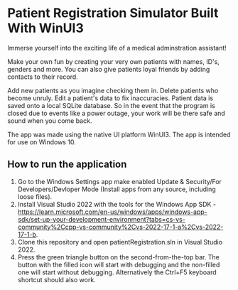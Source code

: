 # Patient Registration Simulator Built With WinUI3
Immerse yourself into the exciting life of a medical adminstration assistant!

Make your own fun by creating your very own patients with names, ID's, genders and more. You can also give patients loyal friends by adding contacts to their record. 

Add new patients as you imagine checking them in. Delete patients who become unruly. Edit a patient's data to fix inaccuracies. Patient data is saved onto a local SQLite database. So in the event that the program is closed due to events like a power outage, your work will be there safe and sound when you come back.

The app was made using the native UI platform WinUI3. The app is intended for use on Windows 10.

## How to run the application
1. Go to the Windows Settings app make enabled Update & Security/For Developers/Devloper Mode (Install apps from any source, including loose files).
2. Install Visual Studio 2022 with the tools for the Windows App SDK - https://learn.microsoft.com/en-us/windows/apps/windows-app-sdk/set-up-your-development-environment?tabs=cs-vs-community%2Ccpp-vs-community%2Cvs-2022-17-1-a%2Cvs-2022-17-1-b.
3. Clone this repository and open patientRegistration.sln in Visual Studio 2022.
4. Press the green triangle button on the second-from-the-top bar. The button with the filled icon will start with debugging and the non-filled one will start without debugging. Alternatively the Ctrl+F5 keyboard shortcut should also work.
